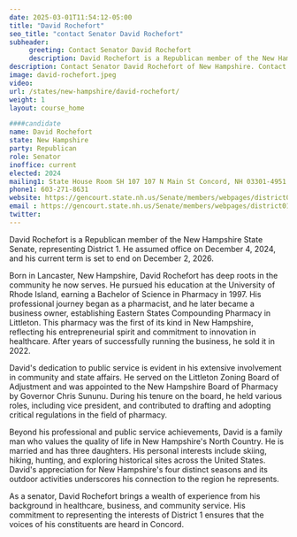 ```yaml
---
date: 2025-03-01T11:54:12-05:00
title: "David Rochefort"
seo_title: "contact Senator David Rochefort"
subheader:
     greeting: Contact Senator David Rochefort
     description: David Rochefort is a Republican member of the New Hampshire State Senate, representing District 1. He assumed office on December 4, 2024, and his current term is set to end on December 2, 2026.
description: Contact Senator David Rochefort of New Hampshire. Contact information for David Rochefort includes email address, phone number, and mailing address.
image: david-rochefort.jpeg
video:
url: /states/new-hampshire/david-rochefort/
weight: 1
layout: course_home

####candidate
name: David Rochefort
state: New Hampshire
party: Republican
role: Senator
inoffice: current
elected: 2024
mailing1: State House Room SH 107 107 N Main St Concord, NH 03301-4951
phone1: 603-271-8631
website: https://gencourt.state.nh.us/Senate/members/webpages/district01.aspx/
email : https://gencourt.state.nh.us/Senate/members/webpages/district01.aspx/
twitter: 
---
```

David Rochefort is a Republican member of the New Hampshire State Senate, representing District 1. He assumed office on December 4, 2024, and his current term is set to end on December 2, 2026.

Born in Lancaster, New Hampshire, David Rochefort has deep roots in the community he now serves. He pursued his education at the University of Rhode Island, earning a Bachelor of Science in Pharmacy in 1997. His professional journey began as a pharmacist, and he later became a business owner, establishing Eastern States Compounding Pharmacy in Littleton. This pharmacy was the first of its kind in New Hampshire, reflecting his entrepreneurial spirit and commitment to innovation in healthcare. After years of successfully running the business, he sold it in 2022.

David's dedication to public service is evident in his extensive involvement in community and state affairs. He served on the Littleton Zoning Board of Adjustment and was appointed to the New Hampshire Board of Pharmacy by Governor Chris Sununu. During his tenure on the board, he held various roles, including vice president, and contributed to drafting and adopting critical regulations in the field of pharmacy.

Beyond his professional and public service achievements, David is a family man who values the quality of life in New Hampshire's North Country. He is married and has three daughters. His personal interests include skiing, hiking, hunting, and exploring historical sites across the United States. David's appreciation for New Hampshire's four distinct seasons and its outdoor activities underscores his connection to the region he represents.

As a senator, David Rochefort brings a wealth of experience from his background in healthcare, business, and community service. His commitment to representing the interests of District 1 ensures that the voices of his constituents are heard in Concord.
